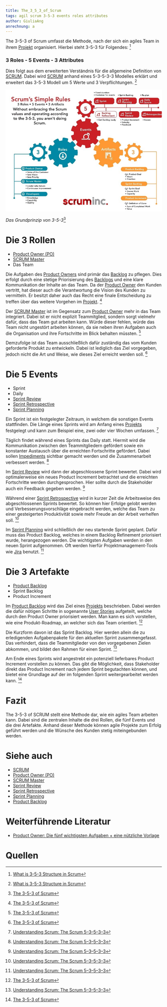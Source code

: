 ```yaml
---
title: The_3_5_3_of_Scrum
tags: agil scrum 3-5-3 events roles attributes
author: GiuliaAng
anrechnung: a
---
```



The 3-5-3 of Scrum umfasst die Methode, nach der sich ein agiles Team in ihrem [Projekt](Projekt.md) organisiert. Hierbei steht 3-5-3 für Folgendes: [^1]

### 3 Roles - 5 Events - 3 Attributes

Dies folgt aus dem erweiterten Verständnis für die allgemeine Definition von [SCRUM](SCRUM.md). Dabei wird [SCRUM](SCRUM.md) anhand eines 5-3-5-3-3 Modelles erklärt und erweitert das 3-5-3 Modell um 5 Werte und 3 Verpflichtungen. [^1]

![Grundprinzip](The_3_5_3_of_Scrum/Scrum.jpg)

*Das Grundprinzip von 3-5-3*[^2]

# Die 3 Rollen

* [Product Owner (PO)](Product_Owner.md)
* [SCRUM Master](Scrum_Master.md)
* Das Team

Die Aufgaben des [Product Owners](Product_Owner.md) sind primär das [Backlog](Product_Backlog.md) zu pflegen. Dies erfolgt durch eine stetige Priorisierung des [Backlogs](Product_Backlog.md) und eine klare Kommunikation der Inhalte an das Team. Da der [Product Owner](Product_Owner.md) den Kunden vertritt, hat dieser auch die Verantwortung die Vision des Kunden zu vermitteln. Er besitzt daher auch das Recht eine finale Entscheidung zu treffen über das weitere Vorgehen im [Projekt](Projekt.md). [^2]

Der [SCRUM Master](Scrum_Master.md) ist im Gegensatz zum [Product Owner](Product_Owner.md) mehr in das Team integriert. Dabei ist er nicht explizit Teammitglied, sondern sorgt vielmehr dafür, dass das Team gut arbeiten kann. Würde dieser fehlen, würde das Team nicht ungestört arbeiten können, da sie neben ihren Aufgaben auch die Organisation und ihre Fortschritte im Blick behalten müssten. [^2]

Demzufolge ist das Team ausschließlich dafür zuständig das vom Kunden geforderte Produkt zu entwickeln. Dabei ist lediglich das Ziel vorgegeben, jedoch nicht die Art und Weise, wie dieses Ziel erreicht werden soll. [^2]

# Die 5 Events

* Sprint
* Daily
* [Sprint Review](Sprint_Review.md)
* [Sprint Retrospective](Retrospective.md)
* [Sprint Planning](Sprint_Planning.md)

Ein Sprint ist ein festgelegter Zeitraum, in welchem die sonstigen Events stattfinden. Die Länge eines Sprints wird am Anfang eines [Projekts](Projekt.md) festgelegt und kann zum Beispiel eine, zwei oder vier Wochen umfassen. [^3]

Täglich findet während eines Sprints das Daily statt. Hiermit wird die Kommunikation zwischen den Teammitgliedern gefördert sowie ein konstanter Austausch über die erreichten Fortschritte gefördert. Dabei sollen [Impediments](Impediment_Backlog.md) sichtbar gemacht werden und die Zusammenarbeit verbessert werden. [^3]

Im [Sprint Review](Sprint_Review.md) wird dann der abgeschlossene Sprint bewertet. Dabei wird optimalerweise ein neues Product Increment betrachtet und die erreichten Fortschritte werden durchgesprochen. Hier sollte durch die Stakeholder auch ein Feedback gegeben werden. [^3]

Während einer [Sprint Retrospective](Retrospective.md) wird in kurzer Zeit die Arbeitsweise des abgeschlossenen Sprints bewertet. So können hier Erfolge gelobt werden und Verbesserungsvorschläge eingebracht werden, welche das Team zu einer gesteigerten Produktivität sowie mehr Freude an der Arbeit verhelfen soll. [^3]

Im [Sprint Planning](Sprint_Planning.md) wird schließlich der neu startende Sprint geplant. Dafür muss das Product Backlog, welches in einem Backlog Refinement priorisiert wurde, herangezogen werden. Die wichtigsten Aufgaben werden in den neuen Sprint aufgenommen. Oft werden hierfür Projektmanagement-Tools wie [Jira](Jira_PM_Tool.md) benutzt. [^3]

# Die 3 Artefakte

* [Product Backlog](Product_Backlog.md)
* Sprint Backlog
* Product Increment

Im [Product Backlog](Product_Backlog.md) wird das Ziel eines [Projekts](Projekt.md) beschrieben. Dabei werden die dafür nötigen Schritte in sogenannte [User Stories](User_Story.md) aufgeteilt, welche durch den Product Owner priorisiert werden. Man kann es sich vorstellen, wie eine Produkt-Roadmap, an welcher sich das Team orientiert. [^2]

Die Kurzform davon ist das Sprint Backlog. Hier werden allein die zu erledigenden Aufgabenpakete für den aktuellen Sprint zusammengefasst. Das verhindert, dass die Teammitglieder von den vorgegebenen Zielen abkommen, und bildet den Rahmen für einen Sprint. [^3]

Am Ende eines Sprints wird angestrebt ein potenziell lieferbares Product Increment vorstellen zu können. Das gibt die Möglichkeit, dass Stakeholder direkt das Product Increment nach jedem Sprint begutachten können, und bietet eine Grundlage auf der im folgenden Sprint weitergearbeitet werden kann. [^2]

# Fazit

The 3-5-3 of SCRUM stellt eine Methode dar, wie ein agiles Team arbeiten kann. Dabei sind die zentralen Inhalte die drei Rollen, die fünf Events und die drei Artefakte. Anhand dieser Methode können agile Projekte zum Erfolg geführt werden und die Wünsche des Kunden stetig miteingebunden werden.


# Siehe auch

* [SCRUM](SCRUM.md)
* [Product Owner (PO)](Product_Owner.md)
* [SCRUM Master](Scrum_Master.md)
* [Sprint Review](Sprint_Review.md)
* [Sprint Retrospective](Retrospective.md)
* [Sprint Planning](Sprint_Planning.md)
* [Product Backlog](Product_Backlog.md)


# Weiterführende Literatur

* [Product Owner: Die fünf wichtigsten Aufgaben + eine nützliche Vorlage](https://agilescrumgroup.de/product-owner-aufgaben/)

# Quellen

[^1]: [What is 3-5-3 Structure in Scrum](https://www.zentao.pm/blog/3-5-3-structure-scrum-136.html)
[^2]: [The 3-5-3 of Scrum](https://www.scruminc.com/the-3-5-3-of-scrum/)
[^3]: [Understanding Scrum: The Scrum 5–3–5–3–3](https://medium.com/agile-outside-the-box/understanding-scrum-the-scrum-5-3-5-3-3-d8c2553899df)
